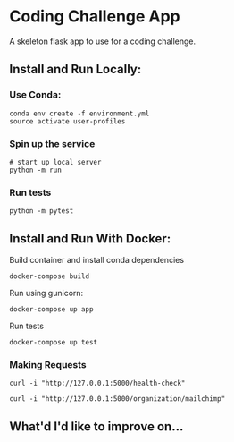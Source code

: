 # Coding Challenge App

A skeleton flask app to use for a coding challenge.

## Install and Run Locally:

### Use Conda:
```shell
conda env create -f environment.yml
source activate user-profiles
```
### Spin up the service
```shell
# start up local server
python -m run 
```
### Run tests
```shell
python -m pytest
```

## Install and Run With Docker:

Build container and install conda dependencies
```shell
docker-compose build
```
Run using gunicorn:
```shell
docker-compose up app
```
Run tests
```shell
docker-compose up test
```

### Making Requests
```
curl -i "http://127.0.0.1:5000/health-check"
```
```
curl -i "http://127.0.0.1:5000/organization/mailchimp"
```

## What'd I'd like to improve on...
